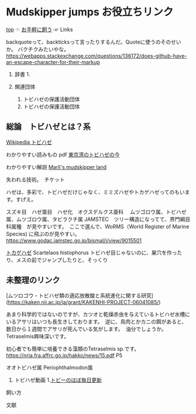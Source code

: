 # Mudskipper jumps お役立ちリンク


[top](https://awakura.github.io/toby/index.html)
☞
[お手軽に飼う](https://awakura.github.io/toby/easy.html)
☞
Links


backquoteって、backticksって言ったりするんだ。Quoteに使うのそのせいか。
バクチクみたいやな。
https://webapps.stackexchange.com/questions/136172/does-github-have-an-escape-character-for-their-markup

1. 辞書
   1.


1. 関連団体
   1. トビハゼの保護活動団体
   1. トビハゼの保護活動団体




## 総論　トビハゼとは？系

[Wikipedia トビハゼ](https://ja.wikipedia.org/wiki/%E3%83%88%E3%83%93%E3%83%8F%E3%82%BC)

わかりやすい読みもの
pdf
[東京湾のトビハゼの今](https://www.tokyo-zoo.net/conservation/img/tobihaze_no_ima.pdf)

わかりやすい解説
[Marli's mudskipper land](http://mudskipper.partials.net/)



失われる技術。　チケット


ハゼは、多彩で、トビハゼだけじゃなく、ミミズハゼやトカゲハゼってのもいます。すげえ。

スズキ目　ハゼ亜目　ハゼ化　オクスデルクス亜科
　ムツゴロウ属、トビハゼ属、ムツゴロウ属、タビラクチ属
JAMSTEC　ツリー構造になってて、界門綱目科属種　が見やすいです。　ここで選んで、WoRMS（World Register of Marine Species)
に飛ぶのが見やすい。
https://www.godac.jamstec.go.jp/bismal/j/view/9015501

[トカゲハゼ](http://www.okinawa-kaeru.net/wild/video/tokagehaze-video.html)
Scartelaos histophorus
トビハゼ目じゃないのに、巣穴を作ったり、メスの前でジャンプしたりと、そっくり


## 未整理のリンク

[ムツロゴウ・トビハゼ類の適応放散酸と系統進化に関する研究]
(https://kaken.nii.ac.jp/ja/grant/KAKENHI-PROJECT-06041085/)


あまり科学的ではないのですが、カツオと乾燥赤虫を与えているトビハゼ水槽にいるアサリはいつも長生きしております。　逆に、鳥肉とかカニの餌があると、数日から１週間でアサリが死んでいる気がします。　油分でしょうか。　Tetraselmis興味深いです。

初心者でも簡単に培養できる藻類のTetraselmis sp.です。
https://nria.fra.affrc.go.jp/hakko/news/15.pdf
P5


オオトビハゼ属
Periophthalmodon属

1. トビハゼ動画
   1.[トビーのほぼ毎日更新](https://www.youtube.com/@2355toby)

飼い方


文献




